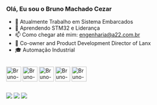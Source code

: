 ### Olá, Eu sou o Bruno Machado Cezar

- 🔭 Atualmente Trabalho em Sistema Embarcados 
- 🌱 Aprendendo STM32 e Liderança 
- 📫 Como chegar até mim: engenharia@a22.com.br 
- 🧠 Co-owner and Product Development Director of Lanx
- 🎓 Automação Industrial

<div style="display: inline_block"><br>
  <img align="center" alt="Bruno-Dev" height="40" width="40" src="https://cdn.jsdelivr.net/gh/devicons/devicon/icons/devicon/devicon-original.svg" />
  <img align="center" alt="Bruno-Cpp" height="40" width="40" src="https://cdn.jsdelivr.net/gh/devicons/devicon/icons/cplusplus/cplusplus-original.svg" />
  <img align="center" alt="Bruno-C" height="40" width="40" src="https://cdn.jsdelivr.net/gh/devicons/devicon/icons/c/c-original.svg" />
  <img align="center" alt="Bruno-Emb" height="40" width="40" src="https://cdn.jsdelivr.net/gh/devicons/devicon/icons/embeddedc/embeddedc-original.svg" />
  <img align="center" alt="Bruno-Trello" height="40" width="40" src="https://cdn.jsdelivr.net/gh/devicons/devicon/icons/trello/trello-plain.svg" />
</div>

##
 
<div> 
  <a href="https://instagram.com/brunomachadocezar" target="_blank"><img src="https://img.shields.io/badge/-Instagram-%23E4405F?style=for-the-badge&logo=instagram&logoColor=white" target="_blank"></a>
  <a href = "mailto:engenharia@a22.com.br"><img src="https://img.shields.io/badge/-Gmail-%23333?style=for-the-badge&logo=gmail&logoColor=white" target="_blank"></a>
  <a href="https://www.linkedin.com/in/brunomachadocezar/" target="_blank"><img src="https://img.shields.io/badge/-LinkedIn-%230077B5?style=for-the-badge&logo=linkedin&logoColor=white" target="_blank"></a> 
  
</div>
